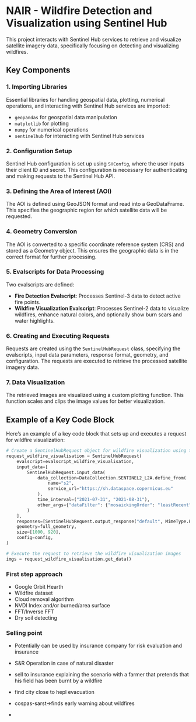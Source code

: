 # NAIR - Wildfire Detection and Visualization using Sentinel Hub

This project interacts with Sentinel Hub services to retrieve and visualize satellite imagery data, specifically focusing on detecting and visualizing wildfires.

## Key Components

### 1. Importing Libraries
Essential libraries for handling geospatial data, plotting, numerical operations, and interacting with Sentinel Hub services are imported:
- `geopandas` for geospatial data manipulation
- `matplotlib` for plotting
- `numpy` for numerical operations
- `sentinelhub` for interacting with Sentinel Hub services

### 2. Configuration Setup
Sentinel Hub configuration is set up using `SHConfig`, where the user inputs their client ID and secret. This configuration is necessary for authenticating and making requests to the Sentinel Hub API.

### 3. Defining the Area of Interest (AOI)
The AOI is defined using GeoJSON format and read into a GeoDataFrame. This specifies the geographic region for which satellite data will be requested.

### 4. Geometry Conversion
The AOI is converted to a specific coordinate reference system (CRS) and stored as a Geometry object. This ensures the geographic data is in the correct format for further processing.

### 5. Evalscripts for Data Processing
Two evalscripts are defined:
- **Fire Detection Evalscript**: Processes Sentinel-3 data to detect active fire points.
- **Wildfire Visualization Evalscript**: Processes Sentinel-2 data to visualize wildfires, enhance natural colors, and optionally show burn scars and water highlights.

### 6. Creating and Executing Requests
Requests are created using the `SentinelHubRequest` class, specifying the evalscripts, input data parameters, response format, geometry, and configuration. The requests are executed to retrieve the processed satellite imagery data.

### 7. Data Visualization
The retrieved images are visualized using a custom plotting function. This function scales and clips the image values for better visualization.

## Example of a Key Code Block

Here’s an example of a key code block that sets up and executes a request for wildfire visualization:

```python
# Create a SentinelHubRequest object for wildfire visualization using the wildfire visualization evalscript
request_wildfire_visualisation = SentinelHubRequest(
    evalscript=evalscript_wildfire_visualisation,
    input_data=[
        SentinelHubRequest.input_data(
            data_collection=DataCollection.SENTINEL2_L2A.define_from(
                name="s2",
                service_url="https://sh.dataspace.copernicus.eu"
            ),
            time_interval=("2021-07-31", "2021-08-31"),
            other_args={"dataFilter": {"mosaickingOrder": "leastRecent"}},
        )
    ],
    responses=[SentinelHubRequest.output_response("default", MimeType.PNG)],
    geometry=full_geometry,
    size=[1000, 920],
    config=config,
)

# Execute the request to retrieve the wildfire visualization images
imgs = request_wildfire_visualisation.get_data()
```
### First step approach
- Google Orbit Hearth
- Wildfire dataset
- Cloud removal algorithm
- NVDI Index and/or burned/area surface
- FFT/Inverse FFT
- Dry soil detecting


### Selling point
- Potentially can be used by insurance company for risk evaluation and insurance
- S&R Operation in case of natural disaster
- sell to insurance explaining the scenario with a farmer that pretends that his field has been burnt by a wildfire

- find city close to hepl evacuation
- cospas-sarst->finds early warning about wildfires
- 
